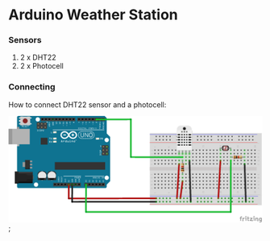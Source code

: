 # Arduino Weather Station

### Sensors
1. 2 x DHT22
2. 2 x Photocell

### Connecting
How to connect DHT22 sensor and a photocell:

![Image of Yaktocat](/public/weather_station_bb.png);
